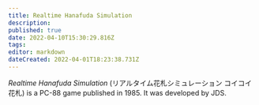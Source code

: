 ```yaml
---
title: Realtime Hanafuda Simulation
description: 
published: true
date: 2022-04-10T15:30:29.816Z
tags: 
editor: markdown
dateCreated: 2022-04-01T18:23:38.731Z
---
```


_Realtime Hanafuda Simulation_ (<span lang='ja'>リアルタイム花札シミュレーション コイコイ花札</span>) is a PC-88 game published in 1985.
It was developed by JDS.
